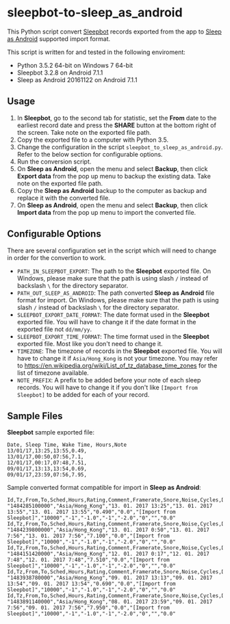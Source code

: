 # sleepbot-to-sleep_as_android

This Python script convert [Sleepbot](https://www.mysleepbot.com/) records exported from the app to [Sleep as Android](http://sleep.urbandroid.org/) supported import format.

This script is written for and tested in the following enviroment:
* Python 3.5.2 64-bit on Windows 7 64-bit
* Sleepbot 3.2.8 on Android 7.1.1
* Sleep as Android 20161122 on Android 7.1.1

## Usage

1. In **Sleepbot**, go to the second tab for statistic, set the **From** date to the earliest record date and press the **SHARE** button at the bottom right of the screen. Take note on the exported file path.
2. Copy the exported file to a computer with Python 3.5.
3. Change the configuration in the script `sleepbot_to_sleep_as_android.py`. Refer to the below section for configurable options.
4. Run the conversion script.
5. On **Sleep as Android**, open the menu and select **Backup**, then click **Export data** from the pop up menu to backup the existing data. Take note on the exported file path.
6. Copy the **Sleep as Android** backup to the computer as backup and replace it with the converted file.
7. On **Sleep as Android**, open the menu and select **Backup**, then click **Import data** from the pop up menu to import the converted file.

## Configurable Options

There are several configuration set in the script which will need to change in order for the convertion to work.

* `PATH_IN_SLEEPBOT_EXPORT`: The path to the **Sleepbot** exported file. On Windows, please make sure that the path is using slash `/` instead of backslash `\` for the directory separator.
* `PATH_OUT_SLEEP_AS_ANDROID`: The path converted **Sleep as Android** file format for import. On Windows, please make sure that the path is using slash `/` instead of backslash `\` for the directory separator.
* `SLEEPBOT_EXPORT_DATE_FORMAT`: The date format used in the **Sleepbot** exported file. You will have to change it if the date format in the exported file not `dd/mm/yy`.
* `SLEEPBOT_EXPORT_TIME_FORMAT`: The time format used in the **Sleepbot** exported file. Most like you don't need to change it.
* `TIMEZONE`: The timezone of records in the **Sleepbot** exported file. You will have to change it if `Asia/Hong_Kong` is not your timezone. You may refer to https://en.wikipedia.org/wiki/List_of_tz_database_time_zones for the list of timezone available.
* `NOTE_PREFIX`: A prefix to be added before your note of each sleep records. You will have to change it if you don't like `[Import from Sleepbot]` to be added for each of your record.

## Sample Files

**Sleepbot** sample exported file:

```csv
Date, Sleep Time, Wake Time, Hours,Note
13/01/17,13:25,13:55,0.49,
13/01/17,00:50,07:56,7.1,
12/01/17,00:17,07:48,7.51,
09/01/17,13:13,13:54,0.69,
09/01/17,23:59,07:56,7.95,
```

Sample converted format compatible for import in **Sleep as Android**:

```csv
Id,Tz,From,To,Sched,Hours,Rating,Comment,Framerate,Snore,Noise,Cycles,DeepSleep,LenAdjust,Geo,"13:55"
"1484285100000","Asia/Hong_Kong","13. 01. 2017 13:25","13. 01. 2017 13:55","13. 01. 2017 13:55","0.490","0.0","[Import from Sleepbot]","10000","-1","-1.0","-1","-2.0","0","","0.0"
Id,Tz,From,To,Sched,Hours,Rating,Comment,Framerate,Snore,Noise,Cycles,DeepSleep,LenAdjust,Geo,"07:56"
"1484239800000","Asia/Hong_Kong","13. 01. 2017 0:50","13. 01. 2017 7:56","13. 01. 2017 7:56","7.100","0.0","[Import from Sleepbot]","10000","-1","-1.0","-1","-2.0","0","","0.0"
Id,Tz,From,To,Sched,Hours,Rating,Comment,Framerate,Snore,Noise,Cycles,DeepSleep,LenAdjust,Geo,"07:48"
"1484151420000","Asia/Hong_Kong","12. 01. 2017 0:17","12. 01. 2017 7:48","12. 01. 2017 7:48","7.510","0.0","[Import from Sleepbot]","10000","-1","-1.0","-1","-2.0","0","","0.0"
Id,Tz,From,To,Sched,Hours,Rating,Comment,Framerate,Snore,Noise,Cycles,DeepSleep,LenAdjust,Geo,"13:54"
"1483938780000","Asia/Hong_Kong","09. 01. 2017 13:13","09. 01. 2017 13:54","09. 01. 2017 13:54","0.690","0.0","[Import from Sleepbot]","10000","-1","-1.0","-1","-2.0","0","","0.0"
Id,Tz,From,To,Sched,Hours,Rating,Comment,Framerate,Snore,Noise,Cycles,DeepSleep,LenAdjust,Geo,"07:56"
"1483891140000","Asia/Hong_Kong","08. 01. 2017 23:59","09. 01. 2017 7:56","09. 01. 2017 7:56","7.950","0.0","[Import from Sleepbot]","10000","-1","-1.0","-1","-2.0","0","","0.0"
```
